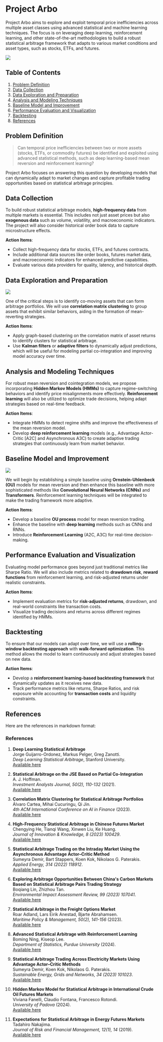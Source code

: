 # Project Arbo

Project Arbo aims to explore and exploit temporal price inefficiencies across multiple asset classes using advanced statistical and machine learning techniques. The focus is on leveraging deep learning, reinforcement learning, and other state-of-the-art methodologies to build a robust statistical arbitrage framework that adapts to various market conditions and asset types, such as stocks, ETFs, and futures.

![](assets/signals.png)

## Table of Contents

1. [Problem Definition](#problem-definition)
2. [Data Collection](#data-collection)
3. [Data Exploration and Preparation](#data-exploration-and-preparation)
4. [Analysis and Modeling Techniques](#analysis-and-modeling-techniques)
5. [Baseline Model and Improvement](#baseline-model-and-improvement)
6. [Performance Evaluation and Visualization](#performance-evaluation-and-visualization)
7. [Backtesting](#backtesting)
8. [References](#references)

## Problem Definition

> Can temporal price inefficiencies between two or more assets (stocks, ETFs, or commodity futures) be identified and exploited using advanced statistical methods, such as deep learning-based mean reversion and reinforcement learning?

Project Arbo focuses on answering this question by developing models that can dynamically adapt to market changes and capture profitable trading opportunities based on statistical arbitrage principles.

## Data Collection

To build robust statistical arbitrage models, **high-frequency data** from multiple markets is essential. This includes not just asset prices but also **exogenous data** such as volume, volatility, and macroeconomic indicators. The project will also consider historical order book data to capture microstructure effects.

**Action Items**:

- Collect high-frequency data for stocks, ETFs, and futures contracts.
- Include additional data sources like order books, futures market data, and macroeconomic indicators for enhanced predictive capabilities.
- Evaluate various data providers for quality, latency, and historical depth.

## Data Exploration and Preparation

![](assets/mean_reversion_analysis.png)

One of the critical steps is to identify co-moving assets that can form arbitrage portfolios. We will use **correlation matrix clustering** to group assets that exhibit similar behaviors, aiding in the formation of mean-reverting strategies.

**Action Items**:

- Apply graph-based clustering on the correlation matrix of asset returns to identify clusters for statistical arbitrage.
- Use **Kalman filters** or **adaptive filters** to dynamically adjust predictions, which will be useful for modeling partial co-integration and improving model accuracy over time.

## Analysis and Modeling Techniques

For robust mean reversion and cointegration models, we propose incorporating **Hidden Markov Models (HMMs)** to capture regime-switching behaviors and identify price misalignments more effectively. **Reinforcement learning** will also be utilized to optimize trade decisions, helping adapt strategies based on real-time feedback.

**Action Items**:

- Integrate HMMs to detect regime shifts and improve the effectiveness of the mean reversion model.
- Develop **deep reinforcement learning** models (e.g., Advantage Actor-Critic [A2C] and Asynchronous A3C) to create adaptive trading strategies that continuously learn from market behavior.

## Baseline Model and Improvement

![](assets/convnet_fig.png)

We will begin by establishing a simple baseline using **Ornstein-Uhlenbeck (OU)** models for mean reversion and then enhance this baseline with more sophisticated methods like **Convolutional Neural Networks (CNNs)** and **Transformers**. Reinforcement learning techniques will be integrated to make the trading framework more adaptive.

**Action Items**:

- Develop a baseline **OU process** model for mean reversion trading.
- Enhance the baseline with **deep learning** methods such as CNNs and RNNs.
- Introduce **Reinforcement Learning** (A2C, A3C) for real-time decision-making.

## Performance Evaluation and Visualization

Evaluating model performance goes beyond just traditional metrics like Sharpe Ratio. We will also include metrics related to **drawdown risk**, **reward functions** from reinforcement learning, and risk-adjusted returns under realistic constraints.

**Action Items**:

- Implement evaluation metrics for **risk-adjusted returns**, drawdown, and real-world constraints like transaction costs.
- Visualize trading decisions and returns across different regimes identified by HMMs.

## Backtesting

To ensure that our models can adapt over time, we will use a **rolling-window backtesting approach** with **walk-forward optimization**. This method allows the model to learn continuously and adjust strategies based on new data.

**Action Items**:

- Develop a **reinforcement learning-based backtesting framework** that dynamically updates as it receives new data.
- Track performance metrics like returns, Sharpe Ratios, and risk exposure while accounting for **transaction costs** and liquidity constraints.

## References

Here are the references in markdown format:

### References

1. **Deep Learning Statistical Arbitrage**  
   Jorge Guijarro-Ordonez, Markus Pelger, Greg Zanotti.  
   *Deep Learning Statistical Arbitrage*, Stanford University.  
   [Available here](https://ssrn.com/abstract=3862004)

2. **Statistical Arbitrage on the JSE Based on Partial Co-Integration**  
   A. J. Hoffman.  
   *Investment Analysts Journal, 50(2), 110-132* (2021).  
   [Available here](https://doi.org/10.1080/10293523.2021.1886723)

3. **Correlation Matrix Clustering for Statistical Arbitrage Portfolios**  
   Álvaro Cartea, Mihai Cucuringu, Qi Jin.  
   *4th ACM International Conference on AI in Finance* (2023).  
   [Available here](https://doi.org/10.1145/3604237.3626894)

4. **High-Frequency Statistical Arbitrage in Chinese Futures Market**  
   Chengying He, Tianqi Wang, Xinwen Liu, Ke Huang.  
   *Journal of Innovation & Knowledge, 8 (2023) 100429*.  
   [Available here](https://doi.org/10.1016/j.jik.2023.100429)

5. **Statistical Arbitrage Trading on the Intraday Market Using the Asynchronous Advantage Actor–Critic Method**  
   Sumeyra Demir, Bart Stappers, Koen Kok, Nikolaos G. Paterakis.  
   *Applied Energy, 314 (2022) 118912*.  
   [Available here](https://doi.org/10.1016/j.apenergy.2022.118912)

6. **Exploring Arbitrage Opportunities Between China's Carbon Markets Based on Statistical Arbitrage Pairs Trading Strategy**  
   Boqiang Lin, Zhizhou Tan.  
   *Environmental Impact Assessment Review, 99 (2023) 107041*.  
   [Available here](https://doi.org/10.1016/j.eiar.2023.107041)

7. **Statistical Arbitrage in the Freight Options Market**  
   Roar Adland, Lars Eirik Anestad, Bjarte Abrahamsen.  
   *Maritime Policy & Management, 50(2), 141-156* (2023).  
   [Available here](https://doi.org/10.1080/03088839.2021.1975055)

8. **Advanced Statistical Arbitrage with Reinforcement Learning**  
   Boming Ning, Kiseop Lee.  
   *Department of Statistics, Purdue University* (2024).  
   [Available here](https://ssrn.com/abstract=4739373)

9. **Statistical Arbitrage Trading Across Electricity Markets Using Advantage Actor–Critic Methods**  
   Sumeyra Demir, Koen Kok, Nikolaos G. Paterakis.  
   *Sustainable Energy, Grids and Networks, 34 (2023) 101023*.  
   [Available here](https://doi.org/10.1016/j.segan.2023.101023)

10. **Hidden Markov Model for Statistical Arbitrage in International Crude Oil Futures Markets**  
    Viviana Fanelli, Claudio Fontana, Francesco Rotondi.  
    *University of Padova* (2024).  
    [Available here](https://doi.org/10.1016/j.jik.2023.100429)

11. **Expectations for Statistical Arbitrage in Energy Futures Markets**  
    Tadahiro Nakajima.  
    *Journal of Risk and Financial Management, 12(1), 14* (2019).  
    [Available here](https://doi.org/10.3390/jrfm12010014)
